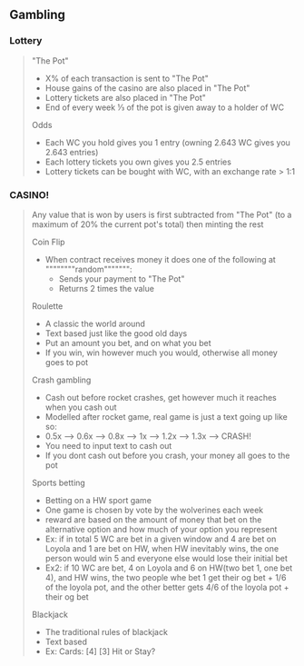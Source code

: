 ## Gambling

### Lottery
> "The Pot"
> - X% of each transaction is sent to "The Pot"
> - House gains of the casino are also placed in "The Pot"
> - Lottery tickets are also placed in "The Pot"
> - End of every week ⅓ of the pot is given away to a holder of WC
> 
> Odds
> - Each WC you hold gives you 1 entry (owning 2.643 WC gives you 2.643 entries)
> - Each lottery tickets you own  gives you 2.5 entries
> - Lottery tickets can be bought with WC, with an exchange rate > 1:1



### CASINO!
> Any value that is won by users is first subtracted from "The Pot" (to a maximum of 20% the current pot's total) then minting the rest
>
> Coin Flip
> - When contract receives money it does one of the following at """"""""random""""""":
>   - Sends your payment to "The Pot"
>   - Returns 2 times the value
>
> Roulette
> - A classic the world around
> - Text based just like the good old days
> - Put an amount you bet, and on what you bet
> - If you win, win however much you would, otherwise all money goes to pot
>
> 
> Crash gambling 
> - Cash out before rocket crashes, get however much it reaches when you cash out 
> - Modelled after rocket game, real game is just a text going up like so:
> - 0.5x --> 0.6x --> 0.8x --> 1x --> 1.2x --> 1.3x --> CRASH!
> - You need to input text to cash out
> - If you dont cash out before you crash, your money all goes to the pot
> 
> Sports betting 
> - Betting on a HW sport game
> - One game is chosen by vote by the wolverines each week 
> - reward are based on the amount of money that bet on the alternative option and how much of your option you represent
> - Ex: if in total 5 WC are bet in a given window and 4 are bet on Loyola and 1 are bet on HW, when HW inevitably wins, the one person would win 5 and everyone else would lose their initial bet 
> - Ex2: if 10 WC are bet, 4 on Loyola and 6 on HW(two bet 1, one bet 4), and HW wins, the two people whe bet 1 get their og bet + 1/6 of the loyola pot, and the other better gets 4/6 of the loyola pot + their og bet
> 
> Blackjack 
> - The traditional rules of blackjack
> - Text based 
> - Ex: Cards: [4] [3] Hit or Stay?

